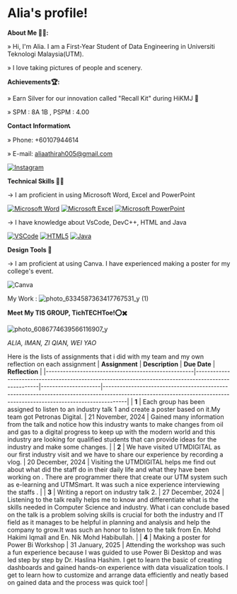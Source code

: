 # Alia's profile!

**About Me 👩‍🎓:**

» Hi, I'm Alia. I am a First-Year Student of Data Engineering in Universiti Teknologi Malaysia(UTM).

» I love taking pictures of people and scenery.

**Achievements🏆:**

» Earn Silver for our innovation called "Recall Kit" during HiKMJ 🥈

» SPM : 8A 1B , PSPM : 4.00 



**Contact Information📞**

» Phone: +60107944614

» E-mail: aliaathirah005@gmail.com 

 [![Instagram](https://img.shields.io/badge/Instagram-pink?logo=instagram&style=for-the-badge)](https://www.instagram.com/nraliiyoo?igsh=MXNjY3luMXVwbzc4MA%3D%3D&utm_source=qr)




**Technical Skills 👩‍💻**

→ I am proficient in using Microsoft Word, Excel and PowerPoint

[![Microsoft Word](https://img.shields.io/badge/Microsoft%20Word-0078D4?style=for-the-badge&logo=microsoft-word&logoColor=white)](https://www.microsoft.com)
[![Microsoft Excel](https://img.shields.io/badge/Microsoft%20Excel-217346?style=for-the-badge&logo=microsoft-excel&logoColor=white)](https://www.microsoft.com)
[![Microsoft PowerPoint](https://img.shields.io/badge/Microsoft%20PowerPoint-B7472A?style=for-the-badge&logo=microsoft-powerpoint&logoColor=white)](https://www.microsoft.com)


→ I have knowledge about VsCode, DevC++, HTML and Java

[![VSCode](https://img.shields.io/badge/VSCode-007ACC?style=for-the-badge&logo=visual-studio-code&logoColor=white)](https://code.visualstudio.com/)
[![HTML5](https://img.shields.io/badge/HTML5-E34F26?style=for-the-badge&logo=html5&logoColor=white)](https://developer.mozilla.org/en-US/docs/Web/HTML)
[![Java](https://img.shields.io/badge/Java-007396?style=for-the-badge&logo=java&logoColor=white)](https://www.oracle.com/java/)



**Design Tools 🎨**

→ I am proficient at using Canva. I have experienced making a poster for my college's event.

![Canva](https://img.shields.io/badge/Canva-FFCC00?style=for-the-badge&logo=canva&logoColor=white)


My Work : 
![photo_6334587363417767531_y (1)](https://github.com/user-attachments/assets/2dbebf40-93fe-4895-9143-543bf71da7ce)







**Meet My TIS GROUP, TichTECHToe!⭕✖️**

![photo_6086774639566116907_y](https://github.com/user-attachments/assets/b990e411-1773-4773-b2ad-ba99c632c2c3)



*ALIA, IMAN, ZI QIAN, WEI YAO*


Here is the lists of assignments that i did with my team and my own reflection on each assignment
| **Assignment**                                     | **Description**                                                                                     | **Due Date**        | **Reflection**                                                                                                                                                      |
|----------------------------------------------------|-----------------------------------------------------------------------------------------------------|---------------------|--------------------------------------------------------------------------------------------------------------------------------------------------------------------|
| **1**               | Each group has been assigned to listen to an industry talk 1 and create a poster based on it.My team got Petronas Digital.               | 21 November, 2024   | Gained many information from the talk and notice how this industry wants to make changes from oil and gas to a digital progress to keep up with the modern world and this industry are looking for qualified students that can provide ideas for the industry and make some changes. |
| **2**    | We have  visited UTMDIGITAL as our first industry visit and we have to share our experience by recording a vlog. | 20 December, 2024       | Visiting the UTMDIGITAL helps me find out about what did the staff do in their daily life and what they have been working on . There are programmer there that create our UTM system such as e-learning and UTMSmart. It was such a nice experience interviewing the staffs .    |
| **3**                    | Writing a report on industry talk 2.                       | 27 December, 2024    | Listening to the talk really helps me to know and differentiate what is the skills needed in Computer Science and industry. What i can conclude based on the talk is a problem solving skills is crucial for both the industry and IT field as it manages to be helpful in planning and analysis and help the company to grow.It was such an honor to listen to the talk from En. Mohd Hakimi Iqmall and En. Nik Mohd Habibullah. |
| **4**                    | Making a poster for Power Bi Workshop                       | 31 January, 2025   | Attending the workshop was such a fun experience because I was guided to use Power Bi Desktop and was led step by step by Dr. Haslina Hashim. I get to learn the basic of creating dashboards and gained hands-on experience with data visualization tools. I get to learn how to customize and arrange data efficiently and neatly based on gained data and the process was quick too! |
